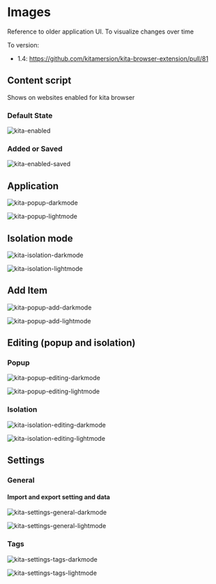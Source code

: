# Images

Reference to older application UI. To visualize changes over time

To version:

- 1.4: https://github.com/kitamersion/kita-browser-extension/pull/81

## Content script

Shows on websites enabled for kita browser

### Default State
![kita-enabled](/images/app/kita-enabled.png)


### Added or Saved
![kita-enabled-saved](/images/app/kita-enabled-saved.png)


## Application

![kita-popup-darkmode](/images/app/kita-popup-darkmode.png)


![kita-popup-lightmode](/images/app/kita-popup-lightmode.png)

## Isolation mode


![kita-isolation-darkmode](/images/app/kita-isolation-darkmode.png)


![kita-isolation-lightmode](/images/app/kita-isolation-lightmode.png)


## Add Item

![kita-popup-add-darkmode](/images/app/kita-popup-add-darkmode.png)

![kita-popup-add-lightmode](/images/app/kita-popup-add-lightmode.png)

## Editing (popup and isolation)

### Popup

![kita-popup-editing-darkmode](/images/app/kita-popup-editing-darkmode.png)


![kita-popup-editing-lightmode](/images/app/kita-popup-editing-lightmode.png)

### Isolation

![kita-isolation-editing-darkmode](/images/app/kita-isolation-editing-darkmode.png)


![kita-isolation-editing-lightmode](/images/app/kita-isolation-editing-lightmode.png)

## Settings 

### General 

#### Import and export setting and data

![kita-settings-general-darkmode](/images/app/kita-settings-general-darkmode.png)

![kita-settings-general-lightmode](/images/app/kita-settings-general-lightmode.png)


### Tags

![kita-settings-tags-darkmode](/images/app/kita-settings-tags-darkmode.png)


![kita-settings-tags-lightmode](/images/app/kita-settings-tags-lightmode.png)